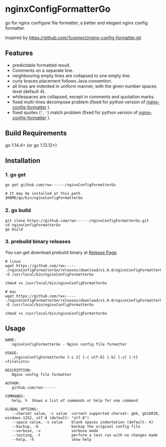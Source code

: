 # nginxConfigFormatterGo

go for nginx configure file formatter, a better and elegant nginx config formatter.

Inspired by <https://github.com/1connect/nginx-config-formatter.git>

## Features

- predictable formatted result.
- Comments on a separate line.
- neighbouring empty lines are collapsed to one empty line.
- curly braces placement follows Java convention.
- all lines are indented in uniform manner, with the given number spaces level (default 4).
- whitespaces are collapsed, except in comments and quotation marks.
- fixed multi-lines decompose problem (fixed for python version of [nginx-config-formatter](https://github.com/1connect/nginx-config-formatter.git) ).
- fixed quotes (`"`, `'`) match problem (fixed for python version of [nginx-config-formatter](https://github.com/1connect/nginx-config-formatter.git) ).

## Build Requirements

go 1.14.4+ (or go 1.13.12+)

## Installation

### 1. go get

```shell
go get github.com/rwx------/nginxConfigFormatterGo

# It may be installed at this path
$HOME/go/bin/nginxConfigFormatterGo
```

### 2. go build

```shell
git clone https://github.com/rwx------/nginxConfigFormatterGo.git
cd nginxConfigFormatterGo
go build
```

### 3. prebuild binary releases

You can get download prebuild binary at [Release Page](https://github.com/rwx------/nginxConfigFormatterGo/releases).

```shell
# linux
wget https://github.com/rwx------/nginxConfigFormatterGo/releases/download/v1.0.0/nginxConfigFormatterGo_linux_amd64 -O /usr/local/bin/nginxConfigFormatterGo

chmod +x /usr/local/bin/nginxConfigFormatterGo

# mac  
wget https://github.com/rwx------/nginxConfigFormatterGo/releases/download/v1.0.0/nginxConfigFormatterGo_darwin_amd64  -O /usr/local/bin/nginxConfigFormatterGo

chmod +x /usr/local/bin/nginxConfigFormatterGo
```

## Usage

```code
NAME:
   nginxConfigFormatterGo - Nginx config file formatter

USAGE:
   ./nginxConfigFormatterGo [-s 2] [-c utf-8] [-b] [-v] [-t] <filelists>

DESCRIPTION:
   Nginx config file formatter

AUTHOR:
   github.com/rwx------

COMMANDS:
   help, h  Shows a list of commands or help for one command

GLOBAL OPTIONS:
   --charset value, -c value  current supported charset: gbk, gb18030, windows-1252, utf-8 (default: "utf-8")
   --space value, -s value    blank spaces indentation (default: 4)
   --backup, -b               backup the original config file
   --verbose, -v              verbose mode
   --testing, -t              perform a test run with no changes made
   --help, -h                 show help
```
